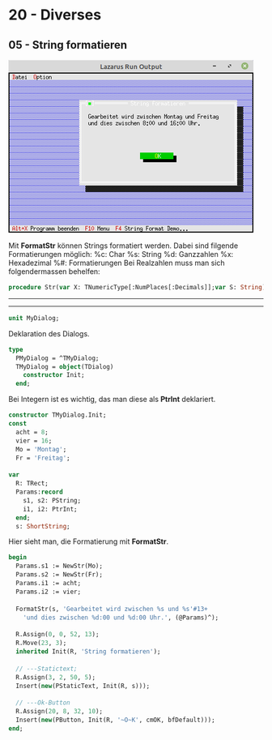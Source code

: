 # 20 - Diverses
## 05 - String formatieren

![image.png](image.png)

Mit **FormatStr** können Strings formatiert werden.
Dabei sind filgende Formatierungen möglich:
%c: Char
%s: String
%d: Ganzzahlen
%x: Hexadezimal
%#: Formatierungen
Bei Realzahlen muss man sich folgendermassen behelfen:

```pascal
procedure Str(var X: TNumericType[:NumPlaces[:Decimals]];var S: String);
```


---

---

```pascal
unit MyDialog;

```

Deklaration des Dialogs.

```pascal
type
  PMyDialog = ^TMyDialog;
  TMyDialog = object(TDialog)
    constructor Init;
  end;

```

Bei Integern ist es wichtig, das man diese als **PtrInt** deklariert.

```pascal
constructor TMyDialog.Init;
const
  acht = 8;
  vier = 16;
  Mo = 'Montag';
  Fr = 'Freitag';

var
  R: TRect;
  Params:record
    s1, s2: PString;
    i1, i2: PtrInt;
  end;
  s: ShortString;

```

Hier sieht man, die Formatierung mit **FormatStr**.

```pascal
begin
  Params.s1 := NewStr(Mo);
  Params.s2 := NewStr(Fr);
  Params.i1 := acht;
  Params.i2 := vier;

  FormatStr(s, 'Gearbeitet wird zwischen %s und %s'#13+
    'und dies zwischen %d:00 und %d:00 Uhr.', (@Params)^);

  R.Assign(0, 0, 52, 13);
  R.Move(23, 3);
  inherited Init(R, 'String formatieren');

  // ---Statictext;
  R.Assign(3, 2, 50, 5);
  Insert(new(PStaticText, Init(R, s)));

  // ---Ok-Button
  R.Assign(20, 8, 32, 10);
  Insert(new(PButton, Init(R, '~O~K', cmOK, bfDefault)));
end;

```



